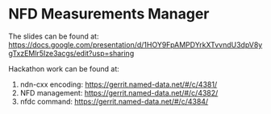 # NFD Measurements Manager

The slides can be found at:
https://docs.google.com/presentation/d/1HOY9FpAMPDYrkXTvvndU3dpV8ygTxzEMlr5Ize3acgs/edit?usp=sharing

Hackathon work can be found at:

1) ndn-cxx encoding: https://gerrit.named-data.net/#/c/4381/
2) NFD management: https://gerrit.named-data.net/#/c/4382/
3) nfdc command: https://gerrit.named-data.net/#/c/4384/

